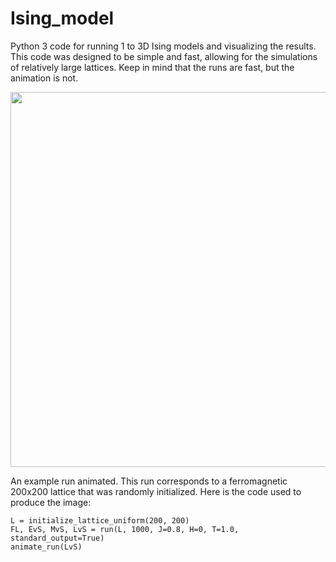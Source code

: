 # Ising_model

Python 3 code for running 1 to 3D Ising models and visualizing the results. 
This code was designed to be simple and fast, allowing for the simulations of relatively large lattices.
Keep in mind that the runs are fast, but the animation is not.

<p align="center">
<img src="./run.gif" width="800" height="600"/>
</p>

An example run animated. This run corresponds to a ferromagnetic 200x200 lattice that was randomly initialized.
Here is the code used to produce the image:

```
L = initialize_lattice_uniform(200, 200)
FL, EvS, MvS, LvS = run(L, 1000, J=0.8, H=0, T=1.0, standard_output=True)
animate_run(LvS)
```
